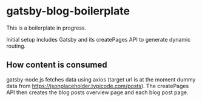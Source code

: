 # gatsby-blog-boilerplate

This is a boilerplate in progress.

Initial setup includes Gatsby and its createPages API to generate dynamic routing.

## How content is consumed

gatsby-node.js fetches data using axios (target url is at the moment dummy data from https://jsonplaceholder.typicode.com/posts). The createPages API then creates the blog posts overview page and each blog post page.
